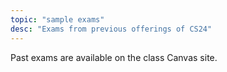 ```yaml
---
topic: "sample exams"
desc: "Exams from previous offerings of CS24"
---
```


Past exams are available on the class Canvas site.

<!-- 

<div id="disclaimer" data-role="collapsible" data-collapsed="false" markdown="1">
<h2>Disclaimer</h2>

<b>CAUTION!</b>   These exams were based on an offering of CS24 that may be very different from the one you may be taking now!

The exams linked to here are offered to help you study and prepare for your own exams.  However, you should recognize their limitations:

* Student preparation for CS24 has improved each quarter (due to greater competition to enter the UCSB CS program, and stricter enforcement of pre-requisities)
* The change of language in CS16 from C to C++ (starting in Fall 2014) has enabled us to move faster through the curriculum

As a result, the content, rigor, and pace of CS24 have all moved in the direction of greater learning, and greater challenge.   So, don't be lured into a false sense of security if these exams seem "easy".    Take them as a "lower bound" for what you might encounter
on your exam.

In addition, even among recent exams, there are differences:

* Each time the course is taught, even by the same instructor, the exact coverage, pace, and placement of exams may vary.
    * Sometimes topics are covered in a different order
    * Sometimes exams come earlier, or later in the quarter
* There may be things on some of the exams that you are not responsible for knowing, 
   and there may be things you are responsible for knowing that are not on these exams. 
    * While some topics are core to CS16, and *always* covered, some topics are "helpful" but not "core".  
    * Nevertheless, some of those topics may appear on exams from other quarters, even though they are not covered in your course.
    * Conversely, there may be topics that show up on your exams that do not appear on any of the practice exams here.

Finally, these disclaimers:

* NOT ALL PRIOR EXAMS ARE AVAILABLE
    * If an exam is available, it will posted here.
    * If an answer key is available, it will be posted here.
    * If a particular quarter's exam is not available, or an answer key is not available, *don't ask*.   
    * If if were available, it would already be posted.
    * The maintainers of this web site reserve the right to ignore requests for exams or answer keys that are not already posted here
      (unless those requests come from UCSB CS department faculty.)

Ok, now the exams:

</div>
-->
